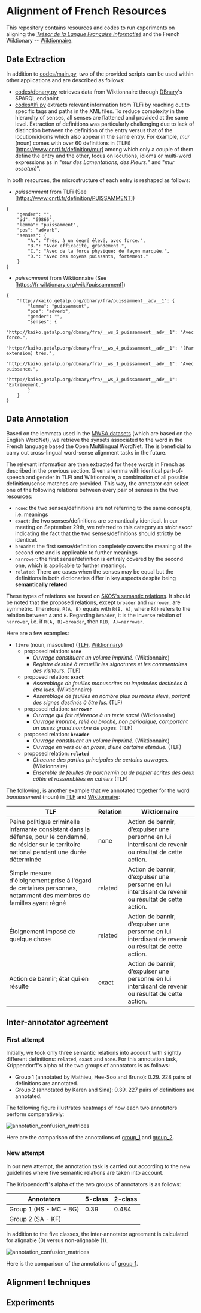 # Alignment of French Resources

This repository contains resources and codes to run experiments on aligning the *[Trésor de la Langue Française informatisé](https://www.atilf.fr/ressources/tlfi/)* and the French Wiktionary -- [Wiktionnaire](https://fr.wiktionary.org/wiki/Wiktionnaire:Page_d%E2%80%99accueil).

## Data Extraction
In addition to [codes/main.py](codes/main.py), two of the provided scripts can be used within other applications and are described as follows:

- [codes/dbnary.py](codes/dbnary.py) retrieves data from Wiktionnaire through [DBnary](http://kaiko.getalp.org/about-dbnary/)'s SPARQL endpoint
- [codes/tlfi.py](codes/tlfi.py) extracts relevant information from TLFi by reaching out to specific tags and paths in the XML files. To reduce complexity in the hierarchy of senses, all senses are flattened and provided at the same level. Extraction of definitions was particularly challenging due to lack of distinction between the definition of the entry versus that of the locution/idioms which also appear in the same entry. For example, *mur* (noun) comes with over 60 definitions in (TLFi)[https://www.cnrtl.fr/definition/mur] among which only a couple of them define the entry and the other, focus on locutions, idioms or multi-word expressions as in "*mur des Lamentations, des Pleurs.*" and "*mur ossaturé*".

In both resources, the microstructure of each entry is reshaped as follows:

- *puissamment* from TLFi (See [https://www.cnrtl.fr/definition/PUISSAMMENT])

```
{
    "gender": "",
    "id": "69866",
    "lemma": "puissamment",
    "pos": "adverb",
    "senses": {
        "A.": "Très, à un degré élevé, avec force.",
        "B.": "Avec efficacité, grandement.",
        "C.": "Avec de la force physique; de façon marquée.",
        "D.": "Avec des moyens puissants, fortement."
    }
} 
```

- *puissamment* from Wiktionnaire (See [https://fr.wiktionary.org/wiki/puissamment])

```
{
    "http://kaiko.getalp.org/dbnary/fra/puissamment__adv__1": {
        "lemma": "puissamment",
        "pos": "adverb",
        "gender": "",
        "senses": {
            "http://kaiko.getalp.org/dbnary/fra/__ws_2_puissamment__adv__1": "Avec force.",
            "http://kaiko.getalp.org/dbnary/fra/__ws_4_puissamment__adv__1": "(Par extension) très.",
            "http://kaiko.getalp.org/dbnary/fra/__ws_1_puissamment__adv__1": "Avec puissance.",
            "http://kaiko.getalp.org/dbnary/fra/__ws_3_puissamment__adv__1": "Extrêmement."
        }
    }
}
```

## Data Annotation

Based on the lemmata used in the [MWSA datasets](https://github.com/elexis-eu/mwsa) (which are based on the English WordNet), we retrieve the synsets associated to the word in the French language based the Open Multilingual WordNet. The is beneficial to carry out cross-lingual word-sense alignment tasks in the future.

The relevant information are then extracted for these words in French as described in the previous section. Given a lemma with identical part-of-speech and gender in TLFi and Wiktionnaire, a combination of all possible definition/sense matches are provided. This way, the annotator can select one of the following relations between every pair of senses in the two resources:

- `none`: the two senses/definitions are not referring to the same concepts, i.e. meanings
- `exact`: the two senses/definitions are semantically identical. In our meeting on September 29th, we referred to this category as *strict exact* indicating the fact that the two senses/definitions should strictly be identical.
- `broader`: the first sense/definition completely covers the meaning of the second one and is applicable to further meanings
- `narrower`: the first sense/definition is entirely covered by the second one, which is applicable to further meanings.
- `related`: There are cases when the senses may be equal but the definitions in both dictionaries differ in key aspects despite being **semantically related**

These types of relations are based on [SKOS's semantic relations](https://www.w3.org/TR/skos-reference/#semantic-relations). It should be noted that the proposed relations, except `broader` and `narrower`, are symmetric. Therefore, `R(A, B)` equals with `R(B, A)`, where `R()` refers to the relation between `A` and `B`. Regarding `broader`, it is the inverse relation of `narrower`, i.e. if `R(A, B)=broader`, then `R(B, A)=narrower`.

Here are a few examples:

- `livre` (noun, masculine) ([TLFi](https://www.cnrtl.fr/definition/livre), [Wiktionnary](https://fr.wiktionary.org/wiki/livre#fr-nom-1))
    - proposed relation: **`none`**  
        - *Ouvrage constituant un volume imprimé.* (Wiktionnaire)
        - *Registre destiné à recueillir les signatures et les commentaires des visiteurs.* (TLF) 
    - proposed relation: **`exact`**
	    - *Assemblage de feuilles manuscrites ou imprimées destinées à être lues.* (Wiktionnaire) 
        - *Assemblage de feuilles en nombre plus ou moins élevé, portant des signes destinés à être lus.* (TLF)
	- proposed relation: **`narrower`**
        - *Ouvrage qui fait référence à un texte sacré* (Wiktionnaire) 
        - *Ouvrage imprimé, relié ou broché, non périodique, comportant un assez grand nombre de pages.* (TLF)
	- proposed relation: **`broader`**
        - *Ouvrage constituant un volume imprimé.* (Wiktionnaire)
        - *Ouvrage en vers ou en prose, d'une certaine étendue.* (TLF) 
    - proposed relation: **`related`**
        - *Chacune des parties principales de certains ouvrages.* (Wiktionnaire)
        - *Ensemble de feuilles de parchemin ou de papier écrites des deux côtés et rassemblées en cahiers* (TLF)

The following, is another example that we annotated together for the word *bannissement* (noun) in [TLF](https://www.cnrtl.fr/definition/11377) and [Wiktionnaire](http://kaiko.getalp.org/dbnary/fra/bannissement__nom__1):

| TLF                                                                                                                                                   | Relation | Wiktionnaire                                                                                         |
|-------------------------------------------------------------------------------------------------------------------------------------------------------|----------|------------------------------------------------------------------------------------------------------|
| Peine politique criminelle infamante consistant dans la défense, pour le condamné, de résider sur le territoire national pendant une durée déterminée | none     | Action de bannir, d’expulser une personne en lui interdisant de revenir ou résultat de cette action. |
| Simple mesure d'éloignement prise à l'égard de certaines personnes, notamment des membres de familles ayant régné                                     | related  | Action de bannir, d’expulser une personne en lui interdisant de revenir ou résultat de cette action. |
| Éloignement imposé de quelque chose                                                                                                                   | related  | Action de bannir, d’expulser une personne en lui interdisant de revenir ou résultat de cette action. |
| Action de bannir; état qui en résulte                                                                                                                 | exact    | Action de bannir, d’expulser une personne en lui interdisant de revenir ou résultat de cette action. |

<!-- 
🆕 (update on Sep. 15th) Given the complexity of some sense distinctions, particularly those that may be annotated as **`related`** or **`exact`**, we follow the definitions of exact and related according to [SKOS Simple Knowledge Organization System (SKOS)](https://www.w3.org/TR/skos-reference). Based on this data model, **`related`** and **`exact`** are respectively equivalent to `skos:related` and `skos:exactMatch`. The followings shows the hierarchy of properties in this data model:

![SKOS mapping properties](SKOS_mapping_properties.png)

Therefore, other types of semantic relations, such as `broader` and `narrower` can be considered as `related` as they are subclasses of that property (not to be confused with `skos:relatedMatch`). According to [Section 10.6.1. in the reference](https://www.w3.org/TR/skos-reference/#mapping), mapping properties `skos:broadMatch`, `skos:narrowMatch` and `skos:relatedMatch` are provided for a more fine-grained organization of concepts arguing that:

> The rationale behind this design is that it is hard to draw an absolute distinction between internal links within a concept scheme and mapping links between concept schemes. This is especially true in an open environment where different people might re-organize concepts into concept schemes in different ways. What one person views as two concept schemes with mapping links between, another might view as one single concept scheme with internal links only. This specification allows both points of view to co-exist, which (it is hoped) will promote flexibility and innovation in the re-use of SKOS data in the Web. 
In order to evaluate the level of (dis)agreement among annotators, we will then calculate an inter-annotator agreement such as [Fleis's Kappa](https://en.wikipedia.org/wiki/Fleiss%27_kappa). -->


## Inter-annotator agreement

### First attempt
Initially, we took only three semantic relations into account with slightly different definitions: `related`, `exact` and `none`. For this annotation task, Krippendorff's alpha of the two groups of annotators is as follows:

- Group 1 (annotated by Mathieu, Hee-Soo and Bruno): 0.29. 228 pairs of definitions are annotated.
- Group 2 (annotated by Karen and Sina): 0.39. 227 pairs of definitions are annotated.

The following figure illustrates heatmaps of how each two annotators perform comparatively: 

![annotation_confusion_matrices](output/annotation/Initial/combined_images.jpg)

Here are the comparison of the annotations of [group_1](output/annotation/Initial/annotation/Groupe_1_all.tsv) and [group_2](output/annotation/Initial/annotation/Groupe_2_all.tsv).

### New attempt

In our new attempt, the annotation task is carried out according to the new guidelines where five semantic relations are taken into account. 

The Krippendorff's alpha of the two groups of annotators is as follows:

| Annotators                | 5-class   | 2-class   |
|------------------------   |---------  |---------  |
| Group 1 (HS - MC - BG)    | 0.39      | 0.484     |
| Group 2 (SA - KF)         |           |           |

In addition to the five classes, the inter-annotator agreement is calculated for alignable (0) versus non-alignable (1). 

![annotation_confusion_matrices](output/combined_images.jpg)

Here is the comparison of the annotations of [group_1](output/annotation/New/Groupe_1_all.tsv).

## Alignment techniques


## Experiments








